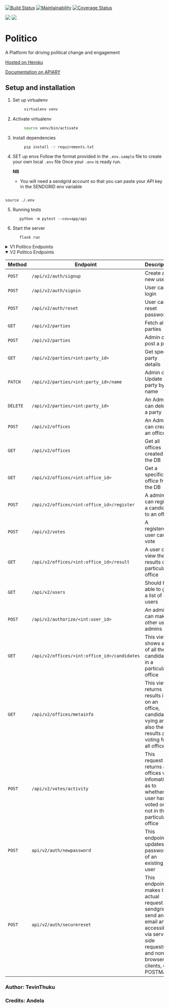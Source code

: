 [![Build Status](https://travis-ci.org/Tevinthuku/Politico.svg?branch=develop)](https://travis-ci.org/Tevinthuku/Politico)
[![Maintainability](https://api.codeclimate.com/v1/badges/65cb6a9e0fc4d16df8ce/maintainability)](https://codeclimate.com/github/Tevinthuku/Politico/maintainability)
[![Coverage Status](https://coveralls.io/repos/github/Tevinthuku/Politico/badge.svg?branch=develop)](https://coveralls.io/github/Tevinthuku/Politico?branch=develop)

![](https://img.shields.io/github/last-commit/Tevinthuku/Politico/develop.svg?style=for-the-badge)
![](https://img.shields.io/pypi/pyversions/flask.svg?style=for-the-badge)

# Politico

A Platform for driving political change and engagement

[Hosted on Heroku](https://tevpolitico.herokuapp.com/)

[Documentation on APIARY](https://tevzpolitico.docs.apiary.io/#)

## Setup and installation

1. Set up virtualenv

   ```bash
        virtualenv venv
   ```

2. Activate virtualenv

   ```bash
        source venv/bin/activate
   ```

3. Install dependencies

   ```bash
        pip install -r requirements.txt
   ```

4. SET up envs
   Follow the format provided in the `.env.sample` file to create your own local `.env` file
   Once your `.env` is ready run.

   **NB**

   - You will need a sendgrid account so that you can paste your API key in the SENDGRID env variable

```

source ./.env

```

5. Running tests

   ```
      python -m pytest --cov=app/api
   ```

6. Start the server
   ```
      flask run
   ```

<details>
<summary>V1 Politico Endpoints</summary>

| Method   | Endpoint                              | Description                           |
| -------- | ------------------------------------- | ------------------------------------- |
| `GET`    | `/api/v1/offices`                     | View All offices created by the ADMIN |
| `POST`   | `/api/v1/offices`                     | Post a new office                     |
| `GET`    | `/api/v1/offices/<int:office_id>`     | Get a specific office                 |
| `GET`    | `/api/v1/parties`                     | View all parties created by ADMIN     |
| `POST`   | `/api/v1/parties`                     | Post a new party                      |
| `GET`    | `/api/v1/parties/<int:party_id>`      | Get specific party Id                 |
| `PATCH`  | `/api/v1/parties/<int:party_id>/name` | Update a party by name                |
| `DELETE` | `/api/v1/parties/<int:party_id>`      | Delete a party by Id                  |

</details>

<details open>

<summary>V2 Politico Endpoints</summary>

| Method   | Endpoint                                     | Description                                                                                                                                        |
| -------- | -------------------------------------------- | -------------------------------------------------------------------------------------------------------------------------------------------------- |
| `POST`   | `/api/v2/auth/signup`                        | Create a new user                                                                                                                                  |
| `POST`   | `/api/v2/auth/signin`                        | User can login                                                                                                                                     |
| `POST`   | `/api/v2/auth/reset`                         | User can reset password                                                                                                                            |
| `GET`    | `/api/v2/parties`                            | Fetch all parties                                                                                                                                  |
| `POST`   | `/api/v2/parties`                            | Admin can post a party                                                                                                                             |
| `GET`    | `/api/v2/parties/<int:party_id>`             | Get specific party details                                                                                                                         |
| `PATCH`  | `/api/v2/parties/<int:party_id>/name`        | Admin can Update a party by its name                                                                                                               |
| `DELETE` | `/api/v2/parties/<int:party_id>`             | An Admin can delete a party                                                                                                                        |
| `POST`   | `/api/v2/offices`                            | An Admin can create an office                                                                                                                      |
| `GET`    | `/api/v2/offices`                            | Get all offices created in the DB                                                                                                                  |
| `GET`    | `/api/v2/offices/<int:office_id>`            | Get a specific office from the DB                                                                                                                  |
| `POST`   | `/api/v2/offices/<int:office_id>/register`   | A admin can register a candidate to an office                                                                                                      |
| `POST`   | `/api/v2/votes`                              | A registered user can vote                                                                                                                         |
| `GET`    | `/api/v2/offices/<int:office_id>/result`     | A user can view the results of a particular office                                                                                                 |
| `GET`    | `/api/v2/users`                              | Should be able to get a list of all users                                                                                                          |
| `POST`   | `/api/v2/authorize/<int:user_id>`            | An admin can make other users admins                                                                                                               |
| `GET`    | `/api/v2/offices/<int:office_id>/candidates` | This view shows a list of all the candidates in a particular office                                                                                |
| `GET`    | `/api/v2/offices/metainfo`                   | This view returns results info on an office, candidates vying and also the results after voting for all offices                                    |
| `POST`   | `/api/v2/votes/activity`                     | This request returns all offices with infomation as to whether a user has voted or not in that particular office                                   |
| `POST`   | `api/v2/auth/newpassword`                    | This endpoint updates the password of an existing user                                                                                             |
| `POST`   | `api/v2/auth/securereset`                    | This endpoint makes the actual request to sendgrid to send an email and is accessible via server side requests and non browser clients, eg POSTMAN |

</details>

### Author: TevinThuku

### Credits: Andela
